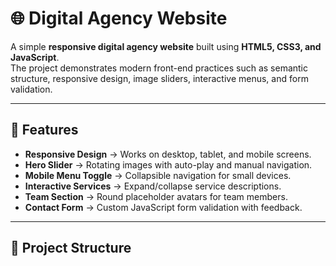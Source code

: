 # 🌐 Digital Agency Website

A simple **responsive digital agency website** built using **HTML5, CSS3, and JavaScript**.  
The project demonstrates modern front-end practices such as semantic structure, responsive design, image sliders, interactive menus, and form validation.

---

## 🚀 Features
- **Responsive Design** → Works on desktop, tablet, and mobile screens.  
- **Hero Slider** → Rotating images with auto-play and manual navigation.  
- **Mobile Menu Toggle** → Collapsible navigation for small devices.  
- **Interactive Services** → Expand/collapse service descriptions.  
- **Team Section** → Round placeholder avatars for team members.  
- **Contact Form** → Custom JavaScript form validation with feedback.  

---

## 📂 Project Structure
